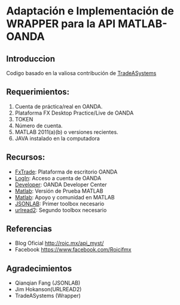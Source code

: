 # Adaptación e Implementación de WRAPPER para la API MATLAB-OANDA

## Introduccion
Codigo basado en la valiosa contribución de [TradeASystems](https://github.com/tradeasystems/MatlabOanda_Wrapper)


## Requerimientos:

1. Cuenta de práctica/real en OANDA.
2. Plataforma FX Desktop Practice/Live de OANDA
3. TOKEN
4. Número de cuenta.
5. MATLAB 2011(a)(b) o versiones recientes.
6. JAVA instalado en la computadora

## Recursos:

- [FxTrade](http://fxtrade.oanda.com/trade-forex/fxtrade/desktop): Plataforma de escritorio OANDA 
- [LogIn](https://fxtrade.oanda.com/demo-account/login?app_name=SecureSignIn): Acceso a cuenta de OANDA
- [Developer](http://developer.oanda.com/rest-live/introduction/): OANDA Developer Center
- [Matlab](https://www.mathworks.com/programs/trials/trial_request.html): Versión de Prueba MATLAB 
- [Matlab](http://www.mathworks.com/matlabcentral/): Apoyo y comunidad en MATLAB 
- [JSONLAB](http://www.mathworks.com/matlabcentral/fileexchange/33381-jsonlab--a-toolbox-to-encode-decode-json-files-in-matlab-octave): Primer toolbox necesario
- [urlread2](http://www.mathworks.com/matlabcentral/fileexchange/35693-urlread2   ): Segundo toolbox necesario

## Referencias

- Blog Oficial http://roic.mx/api_myst/
- Facebook https://www.facebook.com/Roicifmx

## Agradecimientos
- Qianqian Fang (JSONLAB)
- Jim Hokanson(URLREAD2)
- TradeASystems (Wrapper)
